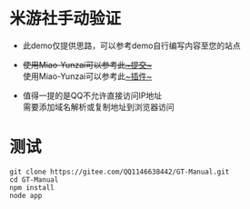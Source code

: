 # 米游社手动验证

* 此demo仅提供思路，可以参考demo自行编写内容至您的站点
 
* ~~使用Miao-Yunzai可以参考此[~提交~](https://gitee.com/QQ1146638442/Miao-Yunzai/commit/c286fd0627253f8790912ad5802d6da0b9192774)~~  
使用Miao-Yunzai可以参考此[~插件~](https://static.hlhs-nb.cn/upload/GT-Manual-Handler.js)
 
* 值得一提的是QQ不允许直接访问IP地址  
需要添加域名解析或复制地址到浏览器访问

# 测试

```
git clone https://gitee.com/QQ1146638442/GT-Manual.git
cd GT-Manual
npm install
node app
```